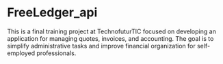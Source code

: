 # FreeLedger_api
This is a final training project at TechnofuturTIC focused on developing an application for managing quotes, invoices, and accounting. The goal is to simplify administrative tasks and improve financial organization for self-employed professionals.
